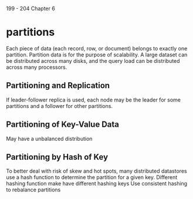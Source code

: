199 - 204
Chapter 6
# partitions 
Each piece of data (each record, row, or document) belongs to exactly one partition. 
Partition data is for the purpose of scalability. A large dataset can be distributed across many disks, and the query load can be distributed across many processors. 
## Partitioning and Replication 
If leader-follower replica is used, each node may be the leader for some partitions and a follower for other partitions. 
## Partitioning of Key-Value Data 
May have a unbalanced distribution
## Partitioning by Hash of Key 
To better deal with risk of skew and hot spots, many distributed datastores use a hash function to determine the partition for a given key. 
Different hashing function make have different hashing keys
Use consistent hashing to rebalance partitions
